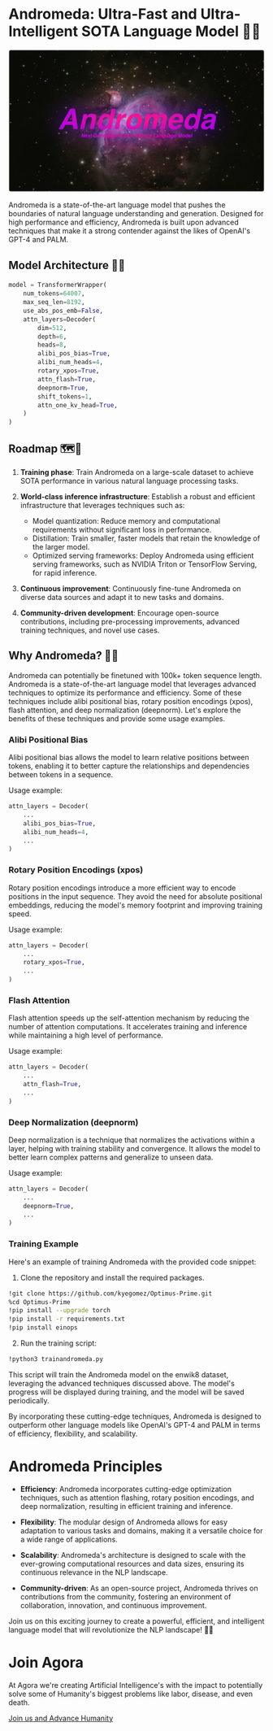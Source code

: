 # Andromeda: Ultra-Fast and Ultra-Intelligent SOTA Language Model 🚀🌌

![Andromeda Next Generation Open Source Language Model](/andromedabanner.png)

Andromeda is a state-of-the-art language model that pushes the boundaries of natural language understanding and generation. Designed for high performance and efficiency, Andromeda is built upon advanced techniques that make it a strong contender against the likes of OpenAI's GPT-4 and PALM.

## Model Architecture 🧠🔧

```python
model = TransformerWrapper(
    num_tokens=64007,
    max_seq_len=8192,
    use_abs_pos_emb=False,
    attn_layers=Decoder(
        dim=512,
        depth=6,
        heads=8,
        alibi_pos_bias=True,
        alibi_num_heads=4,
        rotary_xpos=True,
        attn_flash=True,
        deepnorm=True,
        shift_tokens=1,
        attn_one_kv_head=True,
    )
)
```

## Roadmap 🗺️📍

1. **Training phase**: Train Andromeda on a large-scale dataset to achieve SOTA performance in various natural language processing tasks.

2. **World-class inference infrastructure**: Establish a robust and efficient infrastructure that leverages techniques such as:

   - Model quantization: Reduce memory and computational requirements without significant loss in performance.
   - Distillation: Train smaller, faster models that retain the knowledge of the larger model.
   - Optimized serving frameworks: Deploy Andromeda using efficient serving frameworks, such as NVIDIA Triton or TensorFlow Serving, for rapid inference.

3. **Continuous improvement**: Continuously fine-tune Andromeda on diverse data sources and adapt it to new tasks and domains.

4. **Community-driven development**: Encourage open-source contributions, including pre-processing improvements, advanced training techniques, and novel use cases.

## Why Andromeda? 🌠💡

Andromeda can potentially be finetuned with 100k+ token sequence length.
Andromeda is a state-of-the-art language model that leverages advanced techniques to optimize its performance and efficiency. Some of these techniques include alibi positional bias, rotary position encodings (xpos), flash attention, and deep normalization (deepnorm). Let's explore the benefits of these techniques and provide some usage examples.

### Alibi Positional Bias

Alibi positional bias allows the model to learn relative positions between tokens, enabling it to better capture the relationships and dependencies between tokens in a sequence.

Usage example:

```python
attn_layers = Decoder(
    ...
    alibi_pos_bias=True,
    alibi_num_heads=4,
    ...
)
```

### Rotary Position Encodings (xpos)

Rotary position encodings introduce a more efficient way to encode positions in the input sequence. They avoid the need for absolute positional embeddings, reducing the model's memory footprint and improving training speed.

Usage example:

```python
attn_layers = Decoder(
    ...
    rotary_xpos=True,
    ...
)
```

### Flash Attention

Flash attention speeds up the self-attention mechanism by reducing the number of attention computations. It accelerates training and inference while maintaining a high level of performance.

Usage example:

```python
attn_layers = Decoder(
    ...
    attn_flash=True,
    ...
)
```

### Deep Normalization (deepnorm)

Deep normalization is a technique that normalizes the activations within a layer, helping with training stability and convergence. It allows the model to better learn complex patterns and generalize to unseen data.

Usage example:

```python
attn_layers = Decoder(
    ...
    deepnorm=True,
    ...
)
```

### Training Example

Here's an example of training Andromeda with the provided code snippet:

1. Clone the repository and install the required packages.

```bash
!git clone https://github.com/kyegomez/Optimus-Prime.git
%cd Optimus-Prime
!pip install --upgrade torch
!pip install -r requirements.txt
!pip install einops
```

2. Run the training script:

```bash
!python3 trainandromeda.py
```

This script will train the Andromeda model on the enwik8 dataset, leveraging the advanced techniques discussed above. The model's progress will be displayed during training, and the model will be saved periodically.

By incorporating these cutting-edge techniques, Andromeda is designed to outperform other language models like OpenAI's GPT-4 and PALM in terms of efficiency, flexibility, and scalability.

# Andromeda Principles
- **Efficiency**: Andromeda incorporates cutting-edge optimization techniques, such as attention flashing, rotary position encodings, and deep normalization, resulting in efficient training and inference.

- **Flexibility**: The modular design of Andromeda allows for easy adaptation to various tasks and domains, making it a versatile choice for a wide range of applications.

- **Scalability**: Andromeda's architecture is designed to scale with the ever-growing computational resources and data sizes, ensuring its continuous relevance in the NLP landscape.

- **Community-driven**: As an open-source project, Andromeda thrives on contributions from the community, fostering an environment of collaboration, innovation, and continuous improvement.

Join us on this exciting journey to create a powerful, efficient, and intelligent language model that will revolutionize the NLP landscape! 🚀🌟

# Join Agora
At Agora we're creating Artificial Intelligence's with the impact to potentially solve some of Humanity's biggest problems like labor, disease, and even death.

[Join us and Advance Humanity](https://discord.gg/yqQtRnCH)